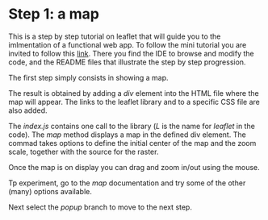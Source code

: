 # Step 1: a map

This is a step by step tutorial on leaflet that will guide you to the imlmentation of a functional web app. To follow the mini tutorial you are invited to follow this [link](https://stackblitz.com/edit/dhss2021). There you find the IDE to browse and modify the code, and the README files that illustrate the step by step progression.

The first step simply consists in showing a map.

The result is obtained by adding a *div* element into the HTML file where the map will appear. The links to the leaflet library and to a specific CSS
file are also added.

The *index.js* contains one call to the library (*L* is the name for *leaflet* in the code). The *map* method displays a map in the defined div element. The commad takes options to define the initial center of the map and the zoom scale, together with the source for the raster.

Once the map is on display you can drag and zoom in/out using the mouse.

Tp experiment, go to the *map* documentation and try some of the other (many) options available.

Next select the *popup* branch to move to the next step.